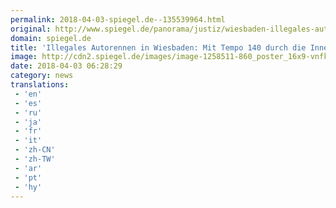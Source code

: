 ```yaml
---
permalink: 2018-04-03-spiegel.de--135539964.html
original: http://www.spiegel.de/panorama/justiz/wiesbaden-illegales-autorennen-mit-140-durch-die-innenstadt-a-1200953.html#ref=rss
domain: spiegel.de
title: 'Illegales Autorennen in Wiesbaden: Mit Tempo 140 durch die Innenstadt - SPIEGEL ONLINE - Panorama'
image: http://cdn2.spiegel.de/images/image-1258511-860_poster_16x9-vnfk-1258511.jpg
date: 2018-04-03 06:28:29
category: news
translations: 
 - 'en'
 - 'es'
 - 'ru'
 - 'ja'
 - 'fr'
 - 'it'
 - 'zh-CN'
 - 'zh-TW'
 - 'ar'
 - 'pt'
 - 'hy'
---
```


